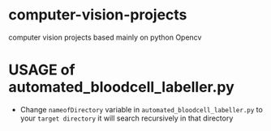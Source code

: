 # computer-vision-projects
computer vision projects based mainly on python Opencv

# USAGE of automated_bloodcell_labeller.py
- Change `nameofDirectory` variable in `automated_bloodcell_labeller.py` to your `target directory` it will search recursively in that directory
